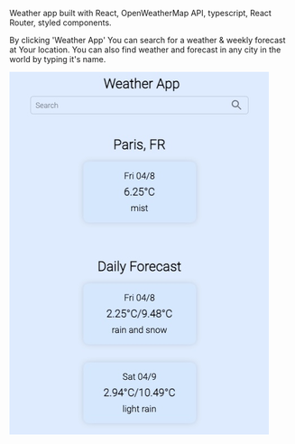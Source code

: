 Weather app built with React, OpenWeatherMap API, typescript, React Router,
styled components.

By clicking 'Weather App' You can search for a weather & weekly forecast at Your
location. You can also find weather and forecast in any city in the world by
typing it's name.

![orecast](/assets/forecast.jpg)
